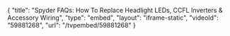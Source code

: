 {
    "title": "Spyder FAQs: How To Replace Headlight LEDs, CCFL Inverters & Accessory Wiring",
    "type": "embed",
    "layout": "iframe-static",
    "videoId": "59881268",
    "url": "\/tvpembed\/59881268"
}